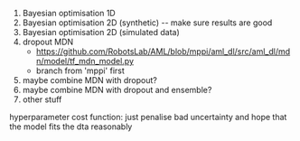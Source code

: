 1. Bayesian optimisation 1D
2. Bayesian optimisation 2D (synthetic)
-- make sure results are good
3. Bayesian optimisation 2D (simulated data)
4. dropout MDN
    - https://github.com/RobotsLab/AML/blob/mppi/aml_dl/src/aml_dl/mdn/model/tf_mdn_model.py
    - branch from 'mppi' first
5. maybe combine MDN with dropout?
6. maybe combine MDN with dropout and ensemble?
7. other stuff


hyperparameter cost function: just penalise bad uncertainty and hope that the model fits the dta reasonably
